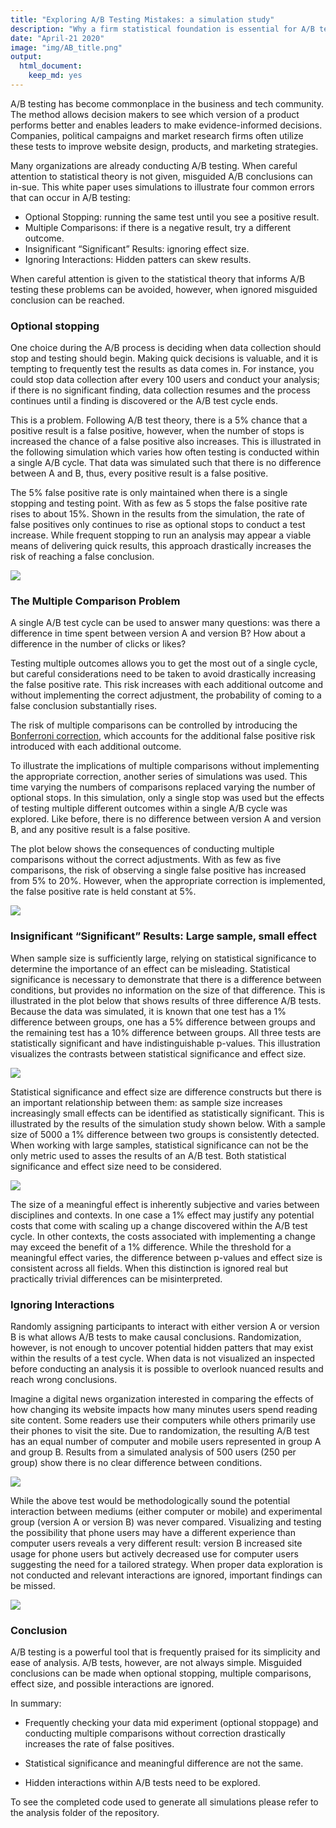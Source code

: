 ```yaml
---
title: "Exploring A/B Testing Mistakes: a simulation study"
description: "Why a firm statistical foundation is essential for A/B testing"
date: "April-21 2020"
image: "img/AB_title.png"
output:
  html_document:
    keep_md: yes
---
```



A/B testing has become commonplace in the business and tech community. The method allows decision makers to see which version of a product performs better and enables leaders to make evidence-informed decisions. Companies, political campaigns and market research firms often utilize these tests to improve website design, products, and marketing strategies. 

Many organizations are already conducting A/B testing. When careful attention to statistical theory is not given, misguided A/B conclusions can in-sue. This white paper uses simulations to illustrate four common errors that can occur in A/B testing:

* Optional Stopping: running the same test until you see a positive result.
* Multiple Comparisons: if there is a negative result, try a different outcome.
* Insignificant “Significant” Results: ignoring effect size.
* Ignoring Interactions: Hidden patters can skew results. 

When careful attention is given to the statistical theory that informs A/B testing these problems can be avoided, however, when ignored misguided conclusion can be reached. 

### Optional stopping

One choice during the A/B process is deciding when data collection should stop and testing should begin. Making quick decisions is valuable, and it is tempting to frequently test the results as data comes in. For instance, you could stop data collection after every 100 users and conduct your analysis; if there is no significant finding, data collection resumes and the process continues until a finding is discovered or the A/B test cycle ends.

This is a problem. Following A/B test theory, there is a 5% chance that a positive result is a false positive, however, when the number of stops is increased the chance of a false positive also increases. This is illustrated in the following simulation which varies how often testing is conducted within a single A/B cycle. That data was simulated such that there is no difference between A and B, thus, every positive result is a false positive. 

The 5% false positive rate is only maintained when there is a single stopping and testing point. With as few as 5 stops the false positive rate rises to about 15%. Shown in the results from the simulation, the rate of false positives only continues to rise as optional stops to conduct a test increase. While frequent stopping to run an analysis may appear a viable means of delivering quick results, this approach drastically increases the risk of reaching a false conclusion. 

![][1]

[1]: /Plots/optional_stops.png



### The Multiple Comparison Problem

A single A/B test cycle can be used to answer many questions: was there a difference in time spent between version A and version B? How about a difference in the number of clicks or likes? 

Testing multiple outcomes allows you to get the most out of a single cycle, but careful considerations need to be taken to avoid drastically increasing the false positive rate. This risk increases with each additional outcome and without implementing the correct adjustment, the probability of coming to a false conclusion substantially rises. 
 


The risk of multiple comparisons can be controlled by introducing the [Bonferroni correction](https://www.stat.berkeley.edu/~mgoldman/Section0402.pdf), which accounts for the additional false positive risk introduced with each additional outcome. 

To illustrate the implications of multiple comparisons without implementing the appropriate correction, another series of simulations was used. This time varying the numbers of comparisons replaced varying the number of optional stops. In this simulation, only a single stop was used but the effects of testing multiple different outcomes within a single A/B cycle was explored. Like before, there is no difference between version A and version B, and any positive result is a false positive. 

The plot below shows the consequences of conducting multiple comparisons without the correct adjustments. With as few as five comparisons, the risk of observing a single false positive has increased from 5% to 20%. However, when the appropriate correction is implemented, the false positive rate is held constant at 5%. 


![][2]

[2]: /Plots/multiple_comparisons.png


### Insignificant “Significant” Results: Large sample, small effect

When sample size is sufficiently large, relying on statistical significance to determine the importance of an effect can be misleading. Statistical significance is necessary to demonstrate that there is a difference between conditions, but provides no information on the size of that difference. This is illustrated in the plot below that shows results of three difference A/B tests. Because the data was simulated, it is known that one test has a 1% difference between groups, one has a 5% difference between groups and the remaining test has a 10% difference between groups. All three tests are statistically significant and have indistinguishable p-values. This illustration visualizes the contrasts between statistical significance and effect size.


![][3]

[3]: /Plots/effect_comp.png


Statistical significance and effect size are difference constructs but there is an important relationship between them: as sample size increases increasingly small effects can be identified as statistically significant. This is illustrated by the results of the simulation study shown below. With a sample size of 5000 a 1% difference between two groups is consistently detected. When working with large samples, statistical significance can not be the only metric used to asses the results of an A/B test. Both statistical significance and effect size need to be considered.


![][4]

[4]: /Plots/effect_size.png


The size of a meaningful effect is inherently subjective and varies between disciplines and contexts. In one case a 1% effect may justify any potential costs that come with scaling up a change discovered within the A/B test cycle. In other contexts, the costs associated with implementing a change may exceed the benefit of a 1% difference. While the threshold for a meaningful effect varies, the difference between p-values and effect size is consistent across all fields. When this distinction is ignored real but practically trivial differences can be misinterpreted. 

### Ignoring Interactions

Randomly assigning participants to interact with either version A or version B is what allows A/B tests to make causal conclusions. Randomization, however, is not enough to uncover potential hidden patters that may exist within the results of a test cycle. When data is not visualized an inspected before conducting an analysis it is possible to overlook nuanced results and reach wrong conclusions. 

Imagine a digital news organization interested in comparing the effects of how changing its website impacts how many minutes users spend reading site content. Some readers use their computers while others primarily use their phones to visit the site. Due to randomization, the resulting A/B test has an equal number of computer and mobile users represented in group A and group B. Results from a simulated analysis of 500 users (250 per group) show there is no clear difference between conditions. 

![][5]

[5]: /Plots/no_interaction.png

While the above test would be methodologically sound the potential interaction between mediums (either computer or mobile) and experimental group (version A or version B) was never compared. Visualizing and testing the possibility that phone users may have a different experience than computer users reveals a very different result: version B increased site usage for phone users but actively decreased use for computer users suggesting the need for a tailored strategy. When proper data exploration is not conducted and relevant interactions are ignored, important findings can be missed. 

![][6]

[6]: /Plots/interaction.png


### Conclusion

A/B testing is a powerful tool that is frequently praised for its simplicity and ease of analysis. A/B tests, however, are not always simple. Misguided conclusions can be made when optional stopping, multiple comparisons, effect size, and possible interactions are ignored. 

In summary: 

* Frequently checking your data mid experiment (optional stoppage) and conducting multiple comparisons without correction drastically increases the rate of false positives. 

* Statistical significance and meaningful difference are not the same.

* Hidden interactions within A/B tests need to be explored.

To see the completed code used to generate all simulations please refer to the analysis folder of the repository. 

